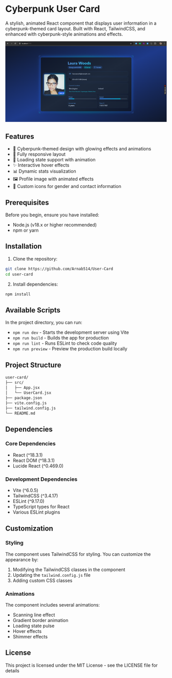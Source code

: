 # Cyberpunk User Card

A stylish, animated React component that displays user information in a cyberpunk-themed card layout. Built with React, TailwindCSS, and enhanced with cyberpunk-style animations and effects.

![User Card Preview](./public/UserCard.png)

## Features

- 🎨 Cyberpunk-themed design with glowing effects and animations
- 📱 Fully responsive layout
- 🔄 Loading state support with animation
- ✨ Interactive hover effects
- 📊 Dynamic stats visualization
- 🖼️ Profile image with animated effects
- 🎯 Custom icons for gender and contact information

## Prerequisites

Before you begin, ensure you have installed:
- Node.js (v18.x or higher recommended)
- npm or yarn

## Installation

1. Clone the repository:
```bash
git clone https://github.com/Arnab514/User-Card
cd user-card
```

2. Install dependencies:
```bash
npm install
```

## Available Scripts

In the project directory, you can run:

- `npm run dev` - Starts the development server using Vite
- `npm run build` - Builds the app for production
- `npm run lint` - Runs ESLint to check code quality
- `npm run preview` - Preview the production build locally

## Project Structure

```
user-card/
├── src/
│   ├── App.jsx
│   └── UserCard.jsx
├── package.json
├── vite.config.js
├── tailwind.config.js
└── README.md
```

## Dependencies

### Core Dependencies
- React (^18.3.1)
- React DOM (^18.3.1)
- Lucide React (^0.469.0)

### Development Dependencies
- Vite (^6.0.5)
- TailwindCSS (^3.4.17)
- ESLint (^9.17.0)
- TypeScript types for React
- Various ESLint plugins

## Customization

### Styling

The component uses TailwindCSS for styling. You can customize the appearance by:

1. Modifying the TailwindCSS classes in the component
2. Updating the `tailwind.config.js` file
3. Adding custom CSS classes

### Animations

The component includes several animations:
- Scanning line effect
- Gradient border animation
- Loading state pulse
- Hover effects
- Shimmer effects

## License

This project is licensed under the MIT License - see the LICENSE file for details